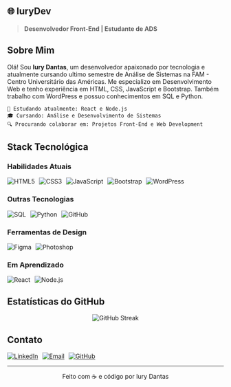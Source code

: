 ## 🌐 IuryDev

> #### Desenvolvedor Front-End | Estudante de ADS

## Sobre Mim

Olá! Sou **Iury Dantas**, um desenvolvedor apaixonado por tecnologia e atualmente cursando ultimo semestre de Análise de Sistemas na FAM - Centro Universitário das Américas. Me especializo em Desenvolvimento Web e tenho experiência em HTML, CSS, JavaScript e Bootstrap. Também trabalho com WordPress e possuo conhecimentos em SQL e Python.

```
🌱 Estudando atualmente: React e Node.js
🎓 Cursando: Análise e Desenvolvimento de Sistemas
🔍 Procurando colaborar em: Projetos Front-End e Web Development
```

## Stack Tecnológica

### Habilidades Atuais
<div style="display: flex; gap: 10px;">
  <img alt="HTML5" src="https://img.shields.io/badge/HTML5-E34F26?style=for-the-badge&logo=html5&logoColor=white"/>
  <img alt="CSS3" src="https://img.shields.io/badge/CSS3-1572B6?style=for-the-badge&logo=css3&logoColor=white"/>
  <img alt="JavaScript" src="https://img.shields.io/badge/JavaScript-F7DF1E?style=for-the-badge&logo=javascript&logoColor=black"/>
  <img alt="Bootstrap" src="https://img.shields.io/badge/Bootstrap-563D7C?style=for-the-badge&logo=bootstrap&logoColor=white"/>
  <img alt="WordPress" src="https://img.shields.io/badge/WordPress-21759B?style=for-the-badge&logo=wordpress&logoColor=white"/>
</div>

### Outras Tecnologias
<div style="display: flex; gap: 10px;">
  <img alt="SQL" src="https://img.shields.io/badge/SQL-4479A1?style=for-the-badge&logo=mysql&logoColor=white"/>
  <img alt="Python" src="https://img.shields.io/badge/Python-3776AB?style=for-the-badge&logo=python&logoColor=white"/>
  <img alt="GitHub" src="https://img.shields.io/badge/GitHub-100000?style=for-the-badge&logo=github&logoColor=white"/>
</div>

### Ferramentas de Design
<div style="display: flex; gap: 10px;">
  <img alt="Figma" src="https://img.shields.io/badge/Figma-F24E1E?style=for-the-badge&logo=figma&logoColor=white"/>
  <img alt="Photoshop" src="https://img.shields.io/badge/Adobe%20Photoshop-31A8FF?style=for-the-badge&logo=Adobe%20Photoshop&logoColor=black"/>
</div>

### Em Aprendizado
<div style="display: flex; gap: 10px;">
  <img alt="React" src="https://img.shields.io/badge/React-20232A?style=for-the-badge&logo=react&logoColor=61DAFB"/>
  <img alt="Node.js" src="https://img.shields.io/badge/Node.js-339933?style=for-the-badge&logo=nodedotjs&logoColor=white"/>
</div>

## Estatísticas do GitHub

<div align="center">
  <img src="https://streak-stats.demolab.com?user=iu-dantas&theme=outrun&border_radius=30&locale=pt_BR&date_format=M%20j%5B%2C%20Y%5D&mode=weekly&card_width=500" alt="GitHub Streak" />
</div>

## Contato

<div style="display: flex; gap: 10px;">
  <a href="https://www.linkedin.com/in/seu-linkedin/" target="_blank">
    <img alt="LinkedIn" src="https://img.shields.io/badge/LinkedIn-0077B5?style=for-the-badge&logo=linkedin&logoColor=white"/>
  </a>
  <a href="mailto:seu-email@example.com">
    <img alt="Email" src="https://img.shields.io/badge/Email-D14836?style=for-the-badge&logo=gmail&logoColor=white"/>
  </a>
  <a href="https://github.com/iu-dantas">
    <img alt="GitHub" src="https://img.shields.io/badge/GitHub-100000?style=for-the-badge&logo=github&logoColor=white"/>
  </a>
</div>

---

<div align="center">
  <p>Feito com ☕ e código por Iury Dantas</p>
</div>

